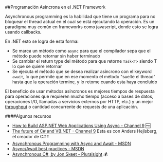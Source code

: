 ##Programación Asíncrona en el .NET Framework

Asynchronous programming es la habilidad que tiene un programa para no bloquear
el thread actual en el cual se está ejecutando la operación. Es un paradigma
muy común en frameworks como javascript, donde esto se logra usando callbacks.

En .NET esto se logra de esta forma:
* Se marca un método como `async` para que el compilador sepa que el método puede retornar sin haber terminado
* Se cambiar el return type del método para que retorne `Task<T>` siendo T lo que se quiere retornar
* Se ejecuta el método que se desea realizar asíncrono con el keyword `await`, lo que permite que en ese momento
el método "suelte el thread" hasta que la operación termine, y lo retome cuando esta haya concluído

El beneficio de usar métodos asíncronos es mejores tiempos de respuesta para
operaciones que requieren mucho tiempo (acceso a bases de datos, operaciones I/O,
  llamadas a servicios externos por HTTP, etc.) y un mejor [throughput](http://en.wikipedia.org/wiki/Throughput)
  o cantidad concurrente de requests de una aplicación.

####Algunos recursos

* [How to Build ASP.NET Web Applications Using Async - Channel 9](http://channel9.msdn.com/Events/TechEd/NorthAmerica/2013/DEV-B337#fbid=) :free:
* [The future of C# and VB.NET - Channel 9](http://channel9.msdn.com/events/PDC/PDC10/FT09/) Esta es con Anders Hejlsberg, el creador de C# :exclamation:
* [Asynchronous Programming with Async and Await - MSDN](http://msdn.microsoft.com/en-us/library/hh191443.aspx)
* [Async/Await best practices - MSDN](http://msdn.microsoft.com/en-us/magazine/jj991977.aspx)
* [Asynchronous C#, by Jon Skeet - Pluralsight](http://pluralsight.com/training/Courses/TableOfContents/skeet-async) :moneybag:
